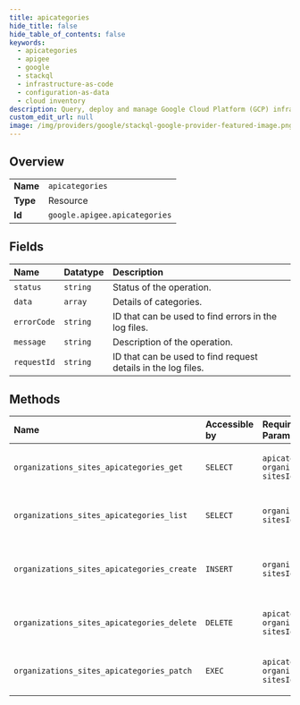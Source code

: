 ```yaml
---
title: apicategories
hide_title: false
hide_table_of_contents: false
keywords:
  - apicategories
  - apigee
  - google    
  - stackql
  - infrastructure-as-code
  - configuration-as-data
  - cloud inventory
description: Query, deploy and manage Google Cloud Platform (GCP) infrastructure and resources using SQL
custom_edit_url: null
image: /img/providers/google/stackql-google-provider-featured-image.png
---
```

  
    

## Overview
<table><tbody>
<tr><td><b>Name</b></td><td><code>apicategories</code></td></tr>
<tr><td><b>Type</b></td><td>Resource</td></tr>
<tr><td><b>Id</b></td><td><code>google.apigee.apicategories</code></td></tr>
</tbody></table>

## Fields
| Name | Datatype | Description |
|:-----|:---------|:------------|
| `status` | `string` | Status of the operation. |
| `data` | `array` | Details of categories. |
| `errorCode` | `string` | ID that can be used to find errors in the log files. |
| `message` | `string` | Description of the operation. |
| `requestId` | `string` | ID that can be used to find request details in the log files. |
## Methods
| Name | Accessible by | Required Params | Description |
|:-----|:--------------|:----------------|:------------|
| `organizations_sites_apicategories_get` | `SELECT` | `apicategoriesId, organizationsId, sitesId` | Gets a category on the portal. |
| `organizations_sites_apicategories_list` | `SELECT` | `organizationsId, sitesId` | Lists the categories on the portal. |
| `organizations_sites_apicategories_create` | `INSERT` | `organizationsId, sitesId` | Creates a new category on the portal. |
| `organizations_sites_apicategories_delete` | `DELETE` | `apicategoriesId, organizationsId, sitesId` | Deletes a category from the portal. |
| `organizations_sites_apicategories_patch` | `EXEC` | `apicategoriesId, organizationsId, sitesId` | Updates a category on the portal. |
